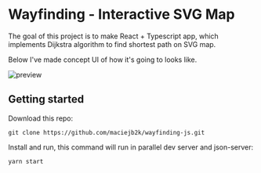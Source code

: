 # Wayfinding - Interactive SVG Map

The goal of this project is to make React + Typescript app, which implements Dijkstra algorithm to find shortest path on SVG map.

Below I've made concept UI of how it's going to looks like.

![preview](https://user-images.githubusercontent.com/6316812/90241083-a5361880-de2a-11ea-843b-d3b08a6e83ca.jpg)

## Getting started

Download this repo:

```
git clone https://github.com/maciejb2k/wayfinding-js.git
```

Install and run, this command will run in parallel dev server and json-server:

```
yarn start
```
